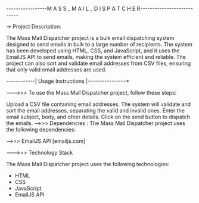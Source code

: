 -----------------M A S S _ M A I L _ D I S P A T C H E R---------------------------

-> Project Description:

The Mass Mail Dispatcher project is a bulk email dispatching system designed to send emails in bulk to a large number of recipients. The system has been developed using HTML, CSS, and JavaScript, and it uses the EmailJS API to send emails, making the system efficient and reliable. The project can also sort and validate email addresses from CSV files, ensuring that only valid email addresses are used.

------------| Usage Instructions |----------------*

--->>> To use the Mass Mail Dispatcher project, follow these steps:

Upload a CSV file containing email addresses.
The system will validate and sort the email addresses, separating the valid and invalid ones.
Enter the email subject, body, and other details.
Click on the send button to dispatch the emails.
-->>> Dependencies : The Mass Mail Dispatcher project uses the following dependencies:

-->>> EmailJS API [emailjs.com]

--->>> Technology Stack

The Mass Mail Dispatcher project uses the following technologies:
* HTML
* CSS
* JavaScript
* EmailJS API
